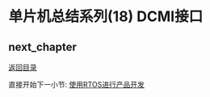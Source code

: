 # 单片机总结系列(18) DCMI接口

## next_chapter

[返回目录](./../README.md)

直接开始下一小节: [使用RTOS进行产品开发](./ch19.rtos_normal.md)
